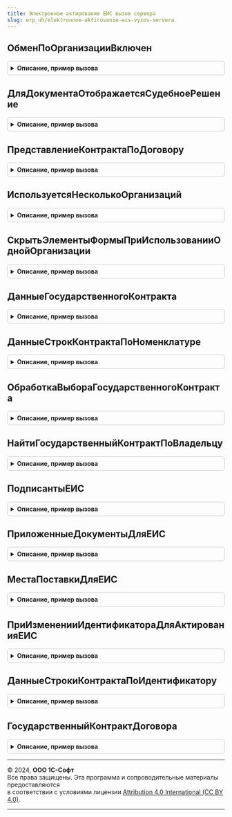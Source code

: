 ```yaml
---
title: Электронное актирование ЕИС вызов сервера
slug: erp_uh/elektronnoe-aktirovanie-eis-vyzov-servera
---
```



## ОбменПоОрганизацииВключен
<details style="margin: 1em 0; padding: 0.5em; border: 1px solid #ccc; border-radius: 6px;">

<summary style="font-weight: bold; cursor: pointer;">Описание, пример вызова</summary>

```bsl

// см. ЭлектронноеАктированиеЕИС.ОбменПоОрганизацииВключен
Функция ОбменПоОрганизацииВключен(Организация) Экспорт
```

Пример вызова
```bsl
Результат = ЭлектронноеАктированиеЕИСВызовСервера.ОбменПоОрганизацииВключен(Организация) 
```
</details>

## ДляДокументаОтображаетсяСудебноеРешение
<details style="margin: 1em 0; padding: 0.5em; border: 1px solid #ccc; border-radius: 6px;">

<summary style="font-weight: bold; cursor: pointer;">Описание, пример вызова</summary>

```bsl

// Для документа заполняется результат судебного решения.
// Судебное решение заполняется для УПД и исправлений.
//
// Параметры:
//  Документ - ДокументСсылка - ссылка на документ.
//
// Возвращаемое значение:
//  Булево - Истина, если для документа заполняется результат судебного решения.
Функция ДляДокументаОтображаетсяСудебноеРешение(Документ) Экспорт
```

Пример вызова
```bsl
Результат = ЭлектронноеАктированиеЕИСВызовСервера.ДляДокументаОтображаетсяСудебноеРешение(Документ) 
```
</details>

## ПредставлениеКонтрактаПоДоговору
<details style="margin: 1em 0; padding: 0.5em; border: 1px solid #ccc; border-radius: 6px;">

<summary style="font-weight: bold; cursor: pointer;">Описание, пример вызова</summary>

```bsl

// Представление контракта по договору.
//
// Параметры:
//  Договор - ОпределяемыйТип.ДоговорСКонтрагентомЭДО
//
// Возвращаемое значение:
//  Строка - Представление контракта по договору
Функция ПредставлениеКонтрактаПоДоговору(Договор) Экспорт
```

Пример вызова
```bsl
Результат = ЭлектронноеАктированиеЕИСВызовСервера.ПредставлениеКонтрактаПоДоговору(Договор) 
```
</details>

## ИспользуетсяНесколькоОрганизаций
<details style="margin: 1em 0; padding: 0.5em; border: 1px solid #ccc; border-radius: 6px;">

<summary style="font-weight: bold; cursor: pointer;">Описание, пример вызова</summary>

```bsl

// Используется несколько организаций.
//
// Возвращаемое значение:
//  Булево - Используется несколько организаций
Функция ИспользуетсяНесколькоОрганизаций() Экспорт
```

Пример вызова
```bsl
Результат = ЭлектронноеАктированиеЕИСВызовСервера.ИспользуетсяНесколькоОрганизаций() 
```
</details>

## СкрытьЭлементыФормыПриИспользованииОднойОрганизации
<details style="margin: 1em 0; padding: 0.5em; border: 1px solid #ccc; border-radius: 6px;">

<summary style="font-weight: bold; cursor: pointer;">Описание, пример вызова</summary>

```bsl

// Скрыть элементы формы при использовании одной организации.
//
// Параметры:
//  Форма - ФормаКлиентскогоПриложения
//  ИмяЭлементаИлиМассив - Строка, Массив - Имя элемента или массив
Процедура СкрытьЭлементыФормыПриИспользованииОднойОрганизации(Форма, ИмяЭлементаИлиМассив) Экспорт
```

Пример вызова
```bsl
ЭлектронноеАктированиеЕИСВызовСервера.СкрытьЭлементыФормыПриИспользованииОднойОрганизации(Форма, ИмяЭлементаИлиМассив) 
```
</details>

## ДанныеГосударственногоКонтракта
<details style="margin: 1em 0; padding: 0.5em; border: 1px solid #ccc; border-radius: 6px;">

<summary style="font-weight: bold; cursor: pointer;">Описание, пример вызова</summary>

```bsl

// Данные государственного контракта.
//
// Параметры:
//  СсылкаНаКонтракт Ссылка на контракт
//  ВВидеСтроки - Булево - В виде строки
//
// Возвращаемое значение:
//  Строка, Структура, Неопределено - см. ЭлектронноеАктированиеЕИС.НовыеДанныеКонтракта()
Функция ДанныеГосударственногоКонтракта(СсылкаНаКонтракт, ВВидеСтроки=Ложь) Экспорт
```

Пример вызова
```bsl
Результат = ЭлектронноеАктированиеЕИСВызовСервера.ДанныеГосударственногоКонтракта(СсылкаНаКонтракт, ВВидеСтроки);
```
</details>

## ДанныеСтрокКонтрактаПоНоменклатуре
<details style="margin: 1em 0; padding: 0.5em; border: 1px solid #ccc; border-radius: 6px;">

<summary style="font-weight: bold; cursor: pointer;">Описание, пример вызова</summary>

```bsl

// Данные строк контракта по номенклатуре.
//
// Параметры:
//  ГосударственныйКонтрактЕИС - СправочникСсылка.ГосударственныеКонтрактыЕИС
//  Номенклатура - ОпределяемыйТип.НоменклатураБЭД
//
// Возвращаемое значение:
//  Массив - Данные строк контракта по номенклатуре
Функция ДанныеСтрокКонтрактаПоНоменклатуре(ГосударственныйКонтрактЕИС, Номенклатура) Экспорт
```

Пример вызова
```bsl
Результат = ЭлектронноеАктированиеЕИСВызовСервера.ДанныеСтрокКонтрактаПоНоменклатуре(ГосударственныйКонтрактЕИС, Номенклатура) 
```
</details>

## ОбработкаВыбораГосударственногоКонтракта
<details style="margin: 1em 0; padding: 0.5em; border: 1px solid #ccc; border-radius: 6px;">

<summary style="font-weight: bold; cursor: pointer;">Описание, пример вызова</summary>

```bsl

// Обработка выбора государственного контракта.
//
// Параметры:
//  Владелец - ОпределяемыйТип.ДоговорСКонтрагентомЭДО
//  ПредыдущееЗначение - СправочникСсылка.ГосударственныеКонтрактыЕИС
//  НовоеЗначение - СправочникСсылка.ГосударственныеКонтрактыЕИС
Процедура ОбработкаВыбораГосударственногоКонтракта(Владелец, Экспорт
```

Пример вызова
```bsl
ЭлектронноеАктированиеЕИСВызовСервера.ОбработкаВыбораГосударственногоКонтракта(Владелец, );
```
</details>

## НайтиГосударственныйКонтрактПоВладельцу
<details style="margin: 1em 0; padding: 0.5em; border: 1px solid #ccc; border-radius: 6px;">

<summary style="font-weight: bold; cursor: pointer;">Описание, пример вызова</summary>

```bsl

// Найти государственный контракт по владельцу.
//
// Параметры:
//  ВладелецКонтракта - ОпределяемыйТип.ДоговорСКонтрагентомЭДО
//
// Возвращаемое значение:
//  СправочникСсылка.ГосударственныеКонтрактыЕИС, Произвольный - Найти государственный контракт по владельцу
Функция НайтиГосударственныйКонтрактПоВладельцу(ВладелецКонтракта) Экспорт
```

Пример вызова
```bsl
Результат = ЭлектронноеАктированиеЕИСВызовСервера.НайтиГосударственныйКонтрактПоВладельцу(ВладелецКонтракта) 
```
</details>

## ПодписантыЕИС
<details style="margin: 1em 0; padding: 0.5em; border: 1px solid #ccc; border-radius: 6px;">

<summary style="font-weight: bold; cursor: pointer;">Описание, пример вызова</summary>

```bsl

// Подписанты ЕИС.
//
// Параметры:
//  Объект - ОпределяемыйТип.ОснованияЭлектронныхДокументовЭДО
//
// Возвращаемое значение:
//  Массив - Подписанты ЕИС
Функция ПодписантыЕИС(Объект) Экспорт
```

Пример вызова
```bsl
Результат = ЭлектронноеАктированиеЕИСВызовСервера.ПодписантыЕИС(Объект) 
```
</details>

## ПриложенныеДокументыДляЕИС
<details style="margin: 1em 0; padding: 0.5em; border: 1px solid #ccc; border-radius: 6px;">

<summary style="font-weight: bold; cursor: pointer;">Описание, пример вызова</summary>

```bsl

// Приложенные документы для ЕИС.
//
// Параметры:
//  Объект - ОпределяемыйТип.ОснованияЭлектронныхДокументовЭДО
//
// Возвращаемое значение:
//  Массив - Приложенные документы для ЕИС
Функция ПриложенныеДокументыДляЕИС(Объект) Экспорт
```

Пример вызова
```bsl
Результат = ЭлектронноеАктированиеЕИСВызовСервера.ПриложенныеДокументыДляЕИС(Объект) 
```
</details>

## МестаПоставкиДляЕИС
<details style="margin: 1em 0; padding: 0.5em; border: 1px solid #ccc; border-radius: 6px;">

<summary style="font-weight: bold; cursor: pointer;">Описание, пример вызова</summary>

```bsl

// Места поставки для ЕИС.
//
// Параметры:
//  Объект - ОпределяемыйТип.ОснованияЭлектронныхДокументовЭДО
//
// Возвращаемое значение:
//  Массив - Места поставки для ЕИС
Функция МестаПоставкиДляЕИС(Объект) Экспорт
```

Пример вызова
```bsl
Результат = ЭлектронноеАктированиеЕИСВызовСервера.МестаПоставкиДляЕИС(Объект) 
```
</details>

## ПриИзмененииИдентификатораДляАктированияЕИС
<details style="margin: 1em 0; padding: 0.5em; border: 1px solid #ccc; border-radius: 6px;">

<summary style="font-weight: bold; cursor: pointer;">Описание, пример вызова</summary>

```bsl

// При изменении идентификатора для актирования ЕИС.
//
// Параметры:
//  СписокВыбора - СписокЗначений - список выбора.
//  ТабЧасть - Строка - имя табличной части.
//  СтрокаТаблицы - СтрокаТаблицыЗначений - строка таблицы.
Процедура ПриИзмененииИдентификатораДляАктированияЕИС(СписокВыбора, ТабЧасть, СтрокаТаблицы) Экспорт
```

Пример вызова
```bsl
ЭлектронноеАктированиеЕИСВызовСервера.ПриИзмененииИдентификатораДляАктированияЕИС(СписокВыбора, ТабЧасть, СтрокаТаблицы) 
```
</details>

## ДанныеСтрокиКонтрактаПоИдентификатору
<details style="margin: 1em 0; padding: 0.5em; border: 1px solid #ccc; border-radius: 6px;">

<summary style="font-weight: bold; cursor: pointer;">Описание, пример вызова</summary>

```bsl

// Данные строки контракта по идентификатору.
//
// Параметры:
//  Договор - СправочникСсылка - ссылка на договор.
//  ИдентификаторСтрокиКонтракта - Строка - идентификатор строки контракта.
//
// Возвращаемое значение:
//  Произвольный - Данные строки контракта по идентификатору
Функция ДанныеСтрокиКонтрактаПоИдентификатору(Договор, ИдентификаторСтрокиКонтракта) Экспорт
```

Пример вызова
```bsl
Результат = ЭлектронноеАктированиеЕИСВызовСервера.ДанныеСтрокиКонтрактаПоИдентификатору(Договор, ИдентификаторСтрокиКонтракта) 
```
</details>

## ГосударственныйКонтрактДоговора
<details style="margin: 1em 0; padding: 0.5em; border: 1px solid #ccc; border-radius: 6px;">

<summary style="font-weight: bold; cursor: pointer;">Описание, пример вызова</summary>

```bsl

// Возвращает государственный контракт договора. Если договор не назначен,
// то возвращается пустая ссылка.
//
// Параметры:
//  Договор - ОпределяемыйТип.ДоговорСКонтрагентомЭДО - Договор
//
// Возвращаемое значение:
//  ОпределяемыйТип.ГосударственныеКонтрактыБЭД - ссылка на государственный контракт договора.
Функция ГосударственныйКонтрактДоговора(Договор) Экспорт
```

Пример вызова
```bsl
Результат = ЭлектронноеАктированиеЕИСВызовСервера.ГосударственныйКонтрактДоговора(Договор) 
```
</details>

---

© 2024, **ООО 1С-Софт**  
Все права защищены. Эта программа и сопроводительные материалы предоставляются  
в соответствии с условиями лицензии [Attribution 4.0 International (CC BY 4.0)](https://creativecommons.org/licenses/by/4.0/legalcode).

---
